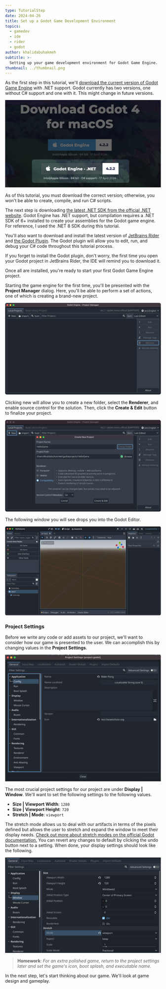 ```yaml
---
type: TutorialStep
date: 2024-04-26
title: Set up a Godot Game Development Environment
topics:
  - gamedev
  - ide
  - rider
  - godot
author: khalidabuhakmeh
subtitle: >-
  Setting up your game development environment for Godot Game Engine.
thumbnail: ../thumbnail.png
---
```


As the first step in this tutorial, we'll [download the current version of Godot Game Engine](https://godotengine.org/download/) with .NET support. Godot currently has two versions, one without C# support and one with it. This might change in future versions.

![godot engine homepage with download](../assets/image22.png)

As of this tutorial, you must download the correct version; otherwise, you won't be able to create, compile, and run C# scripts.

The next step is downloading [the latest .NET SDK from the official .NET website](https://dot.net). Godot Engine has .NET support, but compilation requires a .NET SDK of 6+ installed to create your assemblies for the Godot game engine. For reference, I used the .NET 8 SDK during this tutorial.

You'll also want to download and install the latest version of [JetBrains Rider](https://jetbrains.com/rider) and [the Godot Plugin](https://plugins.jetbrains.com/plugin/13882-godot-support). The Godot plugin will allow you to edit, run, and debug your C# code throughout this tutorial process.

If you forget to install the Godot plugin, don't worry, the first time you open your Godot project in JetBrains Rider, the IDE will remind you to download it.

Once all are installed, you're ready to start your first Godot Game Engine project.

Starting the game engine for the first time, you'll be presented with the **Project Manager** dialog. Here, you'll be able to perform a set of actions, one of which is creating a brand-new project.

![Godot Game Engine project manager screen](../assets/image34.png)

Clicking new will allow you to create a new folder, select the **Renderer**, and enable source control for the solution. Then, click the **Create & Edit** button to finalize your project.

![Creating a new game in godot game engine](../assets/image9.png)

The following window you will see drops you into the Godot Editor.

![Godot Game Engine editor](../assets/image23.png)

### Project Settings

Before we write any code or add assets to our project, we'll want to consider how our game is presented to the user. We can accomplish this by changing values in the **Project Settings**.

![Godot Project settings](../assets/image17.png)

The most crucial project settings for our project are under **Display | Window**. We'll want to set the following settings to the following values.

- **Size | Viewport Width**: `1280`
- **Size | Viewport Height**: `720`
- **Stretch | Mode**: `viewport`

The stretch mode allows us to deal with our artifacts in terms of the pixels defined but allows the user to stretch and expand the window to meet their display needs. [Check out more about stretch modes on the official Godot documentation.](https://docs.godotengine.org/en/4.2/tutorials/rendering/multiple_resolutions.html) You can revert any changes to default by clicking the undo button next to a setting. When done, your display settings should look like the following.

![Display | Window settings in Godot](../assets/image41.png)

> **Homework**: _For an extra polished game, return to the project settings later and set the game's icon, boot splash, and executable name._

In the next step, let's start thinking about our game. We'll look at game design and gameplay.
